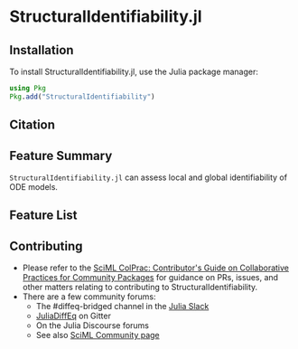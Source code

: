 # StructuralIdentifiability.jl

## Installation

To install StructuralIdentifiability.jl, use the Julia package manager:

```julia
using Pkg
Pkg.add("StructuralIdentifiability")
```

## Citation

## Feature Summary
`StructuralIdentifiability.jl` can assess local and global identifiability of ODE models. 
## Feature List

## Contributing

- Please refer to the
  [SciML ColPrac: Contributor's Guide on Collaborative Practices for Community Packages](https://github.com/SciML/ColPrac/blob/master/README.md)
  for guidance on PRs, issues, and other matters relating to contributing to StructuralIdentifiability.
- There are a few community forums:
    - The #diffeq-bridged channel in the [Julia Slack](https://julialang.org/slack/)
    - [JuliaDiffEq](https://gitter.im/JuliaDiffEq/Lobby) on Gitter
    - On the Julia Discourse forums
    - See also [SciML Community page](https://sciml.ai/community/)

